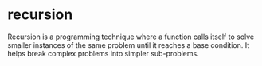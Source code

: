 # recursion
Recursion is a programming technique where a function calls itself to solve smaller instances of the same problem until it reaches a base condition. It helps break complex problems into simpler sub-problems.
